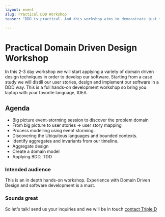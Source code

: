 ```yaml
---
layout: event
slug: Practical DDD Workshop
teaser: "DDD is practical. And this workshop aims to demonstrate just that. We will teach you how to apply Domain Driven Design for everyday software development, creating quality domain models hat are worth their investment"

---
```


# Practical Domain Driven Design Workshop

In this 2-3 day workshop we will start applying a variety of domain driven design techniques in order to develop our software. Starting from a case study we will distill our user stories, design and implement our software in a DDD way. This is a full hands-on development workshop so bring you laptop with your favorite language, IDEA.

## Agenda

+ Big picture event-storming session to discover the problem domain
+ From big picture to user stories -> user story mapping
+ Process modelling using event storming.
+ Discovering the Ubiquitous languages and bounded contexts.
+ Identify aggregates and invariants from our timeline.
+ Aggregate design
+ Create a domain model
+ Applying BDD, TDD


### Intended audience

This is an in depth hands-on workshop. Experience with Domain Driven Design and software development is a must. 

### Sounds great

So let's talk! send us your inquiries and we will be in touch 
[contact Triple D](/contact/)


